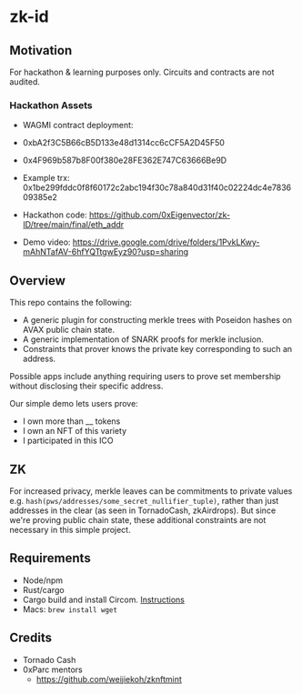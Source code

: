 # zk-id

## Motivation
For hackathon & learning purposes only. Circuits and contracts are not audited.

### Hackathon Assets
- WAGMI contract deployment: 
- 0xbA2f3C5B66cB5D133e48d1314cc6cCF5A2D45F50
- 0x4F969b587b8F00f380e28FE362E747C63666Be9D
- Example trx: 0x1be299fddc0f8f60172c2abc194f30c78a840d31f40c02224dc4e783609385e2

- Hackathon code: https://github.com/0xEigenvector/zk-ID/tree/main/final/eth_addr
- Demo video: https://drive.google.com/drive/folders/1PvkLKwy-mAhNTafAV-6hfYQTtgwEyz90?usp=sharing

## Overview
This repo contains the following: 
- A generic plugin for constructing merkle trees with Poseidon hashes on AVAX public chain state.
- A generic implementation of SNARK proofs for merkle inclusion.
- Constraints that prover knows the private key corresponding to such an address.

Possible apps include anything requiring users to prove set membership without disclosing their specific address.

Our simple demo lets users prove:
- I own more than __ tokens
- I own an NFT of this variety
- I participated in this ICO

## ZK
For increased privacy, merkle leaves can be commitments to private values e.g. `hash(pws/addresses/some_secret_nullifier_tuple)`, rather than just addresses in the clear (as seen in TornadoCash, zkAirdrops). But since we're proving public chain state, these additional constraints are not necessary in this simple project.

## Requirements
- Node/npm
- Rust/cargo
- Cargo build and install Circom. [Instructions](https://docs.circom.io/getting-started/installation/#installing-dependencies)
- Macs: `brew install wget`
## Credits
- Tornado Cash
- 0xParc mentors
	- https://github.com/weijiekoh/zknftmint